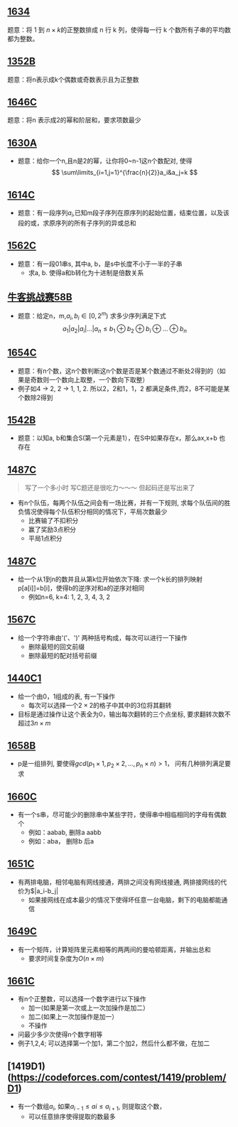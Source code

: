 [1634](https://codeforces.com/contest/1634/problem/C)
----
题意：将 1 到 $n\times k$的正整数排成 n 行 k 列，使得每一行 k 个数所有子串的平均数都为整数。

[1352B](https://codeforces.com/problemset/problem/1352/B)
----
题意：将n表示成k个偶数或奇数表示且为正整数

[1646C](https://codeforces.com/problemset/problem/1646/C)
----
题意：将n 表示成2的幂和阶层和，要求项数最少

[1630A](https://codeforces.com/contest/1630/problem/A)
----
- 题意：给你一个n,且n是2的幂，让你将0~n-1这n个数配对, 使得
$$
\sum\limits_{i=1,j=1}^{\frac{n}{2}}a_i&a_j=k
$$

[1614C](https://codeforces.com/problemset/problem/1614/C)
----
- 题意：有一段序列${a_i}$,已知m段子序列在原序列的起始位置，结束位置，以及该段的或，求原序列的所有子序列的异或总和

[1562C](https://codeforces.com/contest/1562/problem/C)
----
- 题意：有一段01串s, 其中a, b，是s中长度不小于一半的子串
    - 求a, b. 使得a和b转化为十进制是倍数关系

[牛客挑战赛58B](https://ac.nowcoder.com/acm/contest/11198/B)
----
- 题意：给定n，m,$a_i,b_i \in [0,2^m)$ 求多少序列满足下式
$$
a_1|a_2|a_i|...|a_n \leq b_1 \oplus b_2 \oplus b_i \oplus ... \oplus b_n
$$

[1654C](https://codeforces.com/contest/1654/problem/C)
----
- 题意：有n个数，这n个数判断这n个数是否是某个数通过不断处2得到的（如果是奇数则一个数向上取整，一个数向下取整）
- 例子如4 -> 2, 2 -> 1, 1, 2. 所以2，2和1，1，2 都满足条件,而2，8不可能是某个数除2得到

[1542B](https://codeforces.com/problemset/problem/1542/B)
----
- 题意：以知a, b和集合S(第一个元素是1），在S中如果存在x，那么ax,x+b 也存在

[1487C](https://codeforces.com/problemset/problem/1487/C)
----
> 写了一个多小时 写C题还是很吃力～～～ 但起码还是写出来了
- 有n个队伍，每两个队伍之间会有一场比赛，并有一下规则, 求每个队伍间的胜负情况使得每个队伍积分相同的情况下，平局次数最少
    - 比赛输了不扣积分
    - 赢了奖励3点积分
    - 平局1点积分

[1487C](https://codeforces.com/problemset/problem/1487/C)
----
- 给一个从1到n的数并且从第k位开始依次下降:  求一个k长的排列映射p[a[i]]=b[i]，使得b的逆序对和a的逆序对相同
     - 例如n=6, k=4: 1, 2, 3, 4, 3, 2 

[1567C](https://codeforces.com/problemset/problem/1657/C)
----
- 给一个字符串由'('、')' 两种括号构成，每次可以进行一下操作
    - 删除最短的回文前缀
    - 删除最短的配对括号前缀

[1440C1](https://codeforces.com/problemset/problem/1440/C1)
----
- 给一个由0，1组成的表, 有一下操作
    - 每次可以选择一个$2\times 2$的格子中其中的3位将其翻转
- 目标是通过操作让这个表全为0，输出每次翻转的三个点坐标, 要求翻转次数不超过$3n\times m$
 
[1658B](https://codeforces.com/contest/1658/problem/B)
----
- p是一组排列, 要使得$gcd(p_1\times 1,p_2\times 2,...,p_n\times n)>1$， 问有几种排列满足要求


[1660C](https://codeforces.com/contest/1660/problem/C)
----
- 有一个s串，尽可能少的删除串中某些字符，使得串中相临相同的字母有偶数个
    - 例如：aabab, 删除a aabb
    - 例如：aba， 删除b 后a

[1651C](https://codeforces.com/contest/1651/problem/C)
----
- 有两排电脑，相邻电脑有网线接通，两排之间没有网线接通, 两排接网线的代价为$|a_i-b_j|
    - 如果接网线在成本最少的情况下使得坏任意一台电脑，剩下的电脑都能通信

[1649C](https://codeforces.com/contest/1651/problem/C)
----
- 有一个矩阵，计算矩阵里元素相等的两两间的曼哈顿距离，并输出总和
    - 要求时间复杂度为$O(n\times m)$

[1661C](https://codeforces.com/contest/1661/problem/C)
----
- 有n个正整数，可以选择一个数字进行以下操作
    - 加一(如果是第一次或上一次加操作是加二）
    - 加二(如果上一次加操作是加一）
    - 不操作
- 问最少多少次使得n个数字相等
- 例子1,2,4; 可以选择第一个加1，第二个加2，然后什么都不做，在加二

[1419D1)(https://codeforces.com/contest/1419/problem/D1)
----
- 有一个数组$a_i$, 如果$a_{i-1}\le ai \le a_{i+1}$, 则提取这个数，
    - 可以任意排序使得提取的数最多
